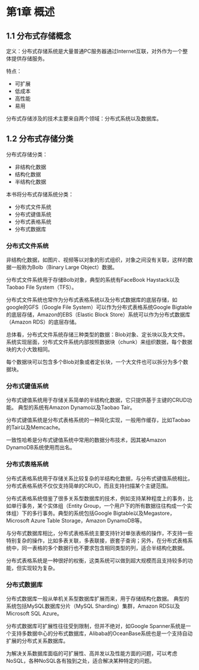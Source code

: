 # 第1章 概述

## 1.1 分布式存储概念

定义：分布式存储系统是大量普通PC服务器通过Internet互联，对外作为一个整体提供存储服务。

特点：
* 可扩展
* 低成本
* 高性能
* 易用

分布式存储涉及的技术主要来自两个领域：分布式系统以及数据库。

## 1.2 分布式存储分类

分布式存储分类：
* 非结构化数据
* 结构化数据
* 半结构化数据

本书将分布式存储系统分类：
* 分布式文件系统
* 分布式键值系统
* 分布式表格系统
* 分布式数据库

### 分布式文件系统

非结构化数据，如图片、视频等以对象的形式组织，对象之间没有关联，这样的数据一般称为Bolb（Binary Large Object）数据。

分布式文件系统用于存储Bolb对象，典型的系统有FaceBook Haystack以及Taobao File System（TFS）。

分布式文件系统也常作为分布式表格系统以及分布式数据库的底层存储，如google的GFS（Google File System）可以作为分布式表格系统Google Bigtable的底层存储，Amazon的EBS（Elastic Block Store）系统可以作为分布式数据库（Amazon RDS）的底层存储。

总体看，分布式文件系统存储三种类型的数据：Blob对象、定长块以及大文件。系统实现层面，分布式文件系统内部按照数据块（chunk）来组织数据，每个数据块的大小大致相同。

每个数据块可以包含多个Blob对象或者定长块，一个大文件也可以拆分为多个数据块。

### 分布式键值系统

分布式键值系统用于存储关系简单的半结构化数据，它只提供基于主键的CRUD功能。
典型的系统有Amazon Dynamo以及Taobao Tair。

分布式键值系统是分布式表格系统的一种简化实现，一般用作缓存，比如Taobao的Tair以及Memcache。

一致性哈希是分布式键值系统中常用的数据分布技术，因其被Amazon DynamoDB系统使用而出名。

### 分布式表格系统

分布式表格系统用于存储关系比较复杂的半结构化数据，与分布式键值系统相比，分布式表格系统不仅仅支持简单的CRUD，而且支持扫描某个主键范围。

分布式表格系统借鉴了很多关系型数据库的技术，例如支持某种程度上的事务，比如单行事务，某个实体组（Entity Group，一个用户下的所有数据往往构成一个实体组）下的多行事务。典型的系统包括Google Bigtable以及Megastore，Microsoft Azure Table Storage，Amazon DynamoDB等。

与分布式数据库相比，分布式表格系统主要支持针对单张表格的操作，不支持一些特别复杂的操作，比如多表关联，多表联接，嵌套子查询；另外，在分布式表格系统中，同一表格的多个数据行也不要求包含相同类型的列，适合半结构化数据。

分布式表格系统是一种很好的权衡，这类系统可以做到超大规模而且支持较多的功能，但实现较为复杂。

### 分布式数据库

分布式数据库一般从单机关系型数据库扩展而来，用于存储结构化数据。
典型的系统包括MySQL数据库分片（MySQL Sharding）集群，Amazon RDS以及Microsoft SQL Azure。

分布式数据库可扩展性往往受到限制，但并不绝对，如Google Spanner系统是一个支持多数据中心的分布式数据库，Alibaba的OceanBase系统也是一个支持自动扩展的分布式关系数据库。

为解决关系数据库面临的可扩展性、高并发以及性能方面的问题，可以考虑NoSQL，各种NoSQL各有独到之处，适合解决某种特定的问题。
